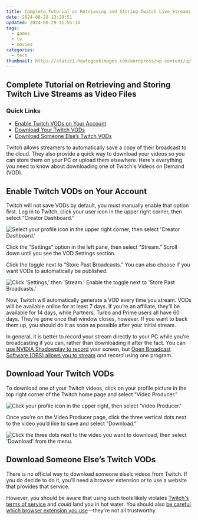 ```yaml
---
title: Complete Tutorial on Retrieving and Storing Twitch Live Streams as Video Files
date: 2024-08-28 13:29:51
updated: 2024-08-29 11:55:14
tags:
  - games
  - tv
  - movies
categories:
  - tech
thumbnail: https://static1.howtogeekimages.com/wordpress/wp-content/uploads/2024/05/twitch-logo-with-a-download-icon.jpg
---
```


## Complete Tutorial on Retrieving and Storing Twitch Live Streams as Video Files

### Quick Links

* [Enable Twitch VODs on Your Account](https://screen-mirror.techidaily.com/how-to-screen-mirroring-samsung-galaxy-xcover-6-pro-tactical-edition-to-pc-drfone-by-drfone-android/)
* [Download Your Twitch VODs](https://android-pokemon-go.techidaily.com/planning-to-use-a-pokemon-go-joystick-on-motorola-g54-5g-drfone-by-drfone-virtual-android/)
* [Download Someone Else’s Twitch VODs](https://some-skills.techidaily.com/new-unleash-creativity-through-iphones-top-10-visual-arrangement-techniques/)

 Twitch allows streamers to automatically save a copy of their broadcast to the cloud. They also provide a quick way to download your videos so you can store them on your PC or upload them elsewhere. Here's everything you need to know about downloading one of Twitch's Videos on Demand (VOD). 

##  Enable Twitch VODs on Your Account

 Twitch will not save VODs by default, you must manually enable that option first. Log in to Twitch, click your user icon in the upper right corner, then select “Creator Dashboard.”

![Select your profile icon in the upper right corner, then select 'Creator Dashboard.'](https://static1.howtogeekimages.com/wordpress/wp-content/uploads/2024/05/4-1.png) 

 Click the “Settings” option in the left pane, then select “Stream.” Scroll down until you see the VOD Settings section.

 Click the toggle next to “Store Past Broadcasts.” You can also choose if you want VODs to automatically be published.

![Click 'Settings,' then 'Stream.' Enable the toggle next to 'Store Past Broadcasts.'](https://static1.howtogeekimages.com/wordpress/wp-content/uploads/2024/05/2-2.png) 

 Now, Twitch will automatically generate a VOD every time you stream. VODs will be available online for at least 7 days. If you’re an affiliate, they’ll be available for 14 days, while Partners, Turbo and Prime users all have 60 days. They’re gone once that window closes, however. If you want to back them up, you should do it as soon as possible after your initial stream.

 In general, it is better to record your stream directly to your PC while you're broadcasting if you can, rather than downloading it after the fact. You can [use NVIDIA Shadowplay to record](https://extra-lessons.techidaily.com/in-2024-boost-love-odds-expert-tips-for-compelling-tinder-profiles/) your screen, but [Open Broadcast Software (OBS) allows you to stream](https://desktop-recording.techidaily.com/updated-behind-the-scenes-of-lol-top-3-broadcast-techniques/) _and_ record using one program. 

##  Download Your Twitch VODs

 To download one of your Twitch videos, click on your profile picture in the top right corner of the Twitch home page and select “Video Producer.”

![Click your profile icon in the upper right, then select 'Video Producer.'](https://static1.howtogeekimages.com/wordpress/wp-content/uploads/2024/05/1-1.png) 

 Once you’re on the Video Producer page, click the three vertical dots next to the video you’d like to save and select “Download.”

![Click the three dots next to the video you want to download, then select 'Download' from the menu.](https://static1.howtogeekimages.com/wordpress/wp-content/uploads/2024/05/3-1.png) 

##  Download Someone Else’s Twitch VODs

 There is no official way to download someone else’s videos from Twitch. If you do decide to do it, you’ll need a browser extension or to use a website that provides that service. 

 However, you should be aware that using such tools likely violates [Twitch's terms of service](https://www.twitch.tv/p/legal/terms-of-service/) and _could_ land you in hot water. You should also [be careful which browser extension you use](https://extra-support.techidaily.com/2024-approved-selective-soundscape-picks-for-video-editors/)—they're not all trustworthy.

<ins class="adsbygoogle"
     style="display:block"
     data-ad-format="autorelaxed"
     data-ad-client="ca-pub-7571918770474297"
     data-ad-slot="1223367746"></ins>



<ins class="adsbygoogle"
     style="display:block"
     data-ad-client="ca-pub-7571918770474297"
     data-ad-slot="8358498916"
     data-ad-format="auto"
     data-full-width-responsive="true"></ins>
